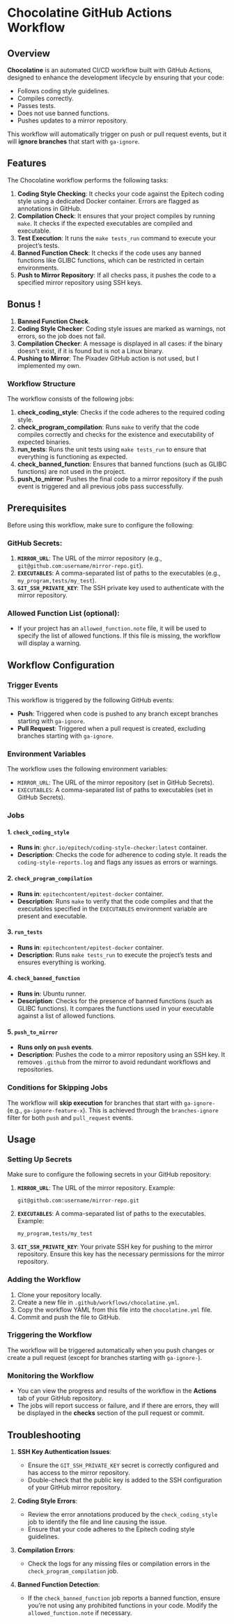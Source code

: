 # Chocolatine GitHub Actions Workflow

## Overview

**Chocolatine** is an automated CI/CD workflow built with GitHub Actions, designed to enhance the development lifecycle by ensuring that your code:
- Follows coding style guidelines.
- Compiles correctly.
- Passes tests.
- Does not use banned functions.
- Pushes updates to a mirror repository.

This workflow will automatically trigger on push or pull request events, but it will **ignore branches** that start with `ga-ignore`.

## Features

The Chocolatine workflow performs the following tasks:

1. **Coding Style Checking**: It checks your code against the Epitech coding style using a dedicated Docker container. Errors are flagged as annotations in GitHub.
2. **Compilation Check**: It ensures that your project compiles by running `make`. It checks if the expected executables are compiled and executable.
3. **Test Execution**: It runs the `make tests_run` command to execute your project’s tests.
4. **Banned Function Check**: It checks if the code uses any banned functions like GLIBC functions, which can be restricted in certain environments.
5. **Push to Mirror Repository**: If all checks pass, it pushes the code to a specified mirror repository using SSH keys.

## Bonus !
1. **Banned Function Check**.
2. **Coding Style Checker**: Coding style issues are marked as warnings, not errors, so the job does not fail.
3. **Compilation Checker**: A message is displayed in all cases: if the binary doesn't exist, if it is found but is not a Linux binary.
4. **Pushing to Mirror**: The Pixadev GitHub action is not used, but I implemented my own.

### Workflow Structure

The workflow consists of the following jobs:

1. **check_coding_style**: Checks if the code adheres to the required coding style.
2. **check_program_compilation**: Runs `make` to verify that the code compiles correctly and checks for the existence and executability of expected binaries.
3. **run_tests**: Runs the unit tests using `make tests_run` to ensure that everything is functioning as expected.
4. **check_banned_function**: Ensures that banned functions (such as GLIBC functions) are not used in the project.
5. **push_to_mirror**: Pushes the final code to a mirror repository if the push event is triggered and all previous jobs pass successfully.

## Prerequisites

Before using this workflow, make sure to configure the following:

### GitHub Secrets:
1. **`MIRROR_URL`**: The URL of the mirror repository (e.g., `git@github.com:username/mirror-repo.git`).
2. **`EXECUTABLES`**: A comma-separated list of paths to the executables (e.g., `my_program,tests/my_test`).
3. **`GIT_SSH_PRIVATE_KEY`**: The SSH private key used to authenticate with the mirror repository.

### Allowed Function List (optional):
- If your project has an `allowed_function.note` file, it will be used to specify the list of allowed functions. If this file is missing, the workflow will display a warning.

## Workflow Configuration

### Trigger Events

This workflow is triggered by the following GitHub events:
- **Push**: Triggered when code is pushed to any branch except branches starting with `ga-ignore`.
- **Pull Request**: Triggered when a pull request is created, excluding branches starting with `ga-ignore`.

### Environment Variables

The workflow uses the following environment variables:
- `MIRROR_URL`: The URL of the mirror repository (set in GitHub Secrets).
- `EXECUTABLES`: A comma-separated list of paths to executables (set in GitHub Secrets).

### Jobs

#### 1. `check_coding_style`
- **Runs in**: `ghcr.io/epitech/coding-style-checker:latest` container.
- **Description**: Checks the code for adherence to coding style. It reads the `coding-style-reports.log` and flags any issues as errors or warnings.

#### 2. `check_program_compilation`
- **Runs in**: `epitechcontent/epitest-docker` container.
- **Description**: Runs `make` to verify that the code compiles and that the executables specified in the `EXECUTABLES` environment variable are present and executable.

#### 3. `run_tests`
- **Runs in**: `epitechcontent/epitest-docker` container.
- **Description**: Runs `make tests_run` to execute the project’s tests and ensures everything is working.

#### 4. `check_banned_function`
- **Runs in**: Ubuntu runner.
- **Description**: Checks for the presence of banned functions (such as GLIBC functions). It compares the functions used in your executable against a list of allowed functions.

#### 5. `push_to_mirror`
- **Runs only on `push` events**.
- **Description**: Pushes the code to a mirror repository using an SSH key. It removes `.github` from the mirror to avoid redundant workflows and repositories.

### Conditions for Skipping Jobs

The workflow will **skip execution** for branches that start with `ga-ignore-` (e.g., `ga-ignore-feature-x`). This is achieved through the `branches-ignore` filter for both `push` and `pull_request` events.

## Usage

### Setting Up Secrets

Make sure to configure the following secrets in your GitHub repository:

1. **`MIRROR_URL`**: The URL of the mirror repository. Example:
   ```
   git@github.com:username/mirror-repo.git
   ```
2. **`EXECUTABLES`**: A comma-separated list of paths to the executables. Example:
   ```
   my_program,tests/my_test
   ```
3. **`GIT_SSH_PRIVATE_KEY`**: Your private SSH key for pushing to the mirror repository. Ensure this key has the necessary permissions for the mirror repository.

### Adding the Workflow

1. Clone your repository locally.
2. Create a new file in `.github/workflows/chocolatine.yml`.
3. Copy the workflow YAML from this file into the `chocolatine.yml` file.
4. Commit and push the file to GitHub.

### Triggering the Workflow

The workflow will be triggered automatically when you push changes or create a pull request (except for branches starting with `ga-ignore-`).

### Monitoring the Workflow

- You can view the progress and results of the workflow in the **Actions** tab of your GitHub repository.
- The jobs will report success or failure, and if there are errors, they will be displayed in the **checks** section of the pull request or commit.

## Troubleshooting

1. **SSH Key Authentication Issues**:
   - Ensure the `GIT_SSH_PRIVATE_KEY` secret is correctly configured and has access to the mirror repository.
   - Double-check that the public key is added to the SSH configuration of your GitHub mirror repository.

2. **Coding Style Errors**:
   - Review the error annotations produced by the `check_coding_style` job to identify the file and line causing the issue.
   - Ensure that your code adheres to the Epitech coding style guidelines.

3. **Compilation Errors**:
   - Check the logs for any missing files or compilation errors in the `check_program_compilation` job.

4. **Banned Function Detection**:
   - If the `check_banned_function` job reports a banned function, ensure you’re not using any prohibited functions in your code. Modify the `allowed_function.note` if necessary.
